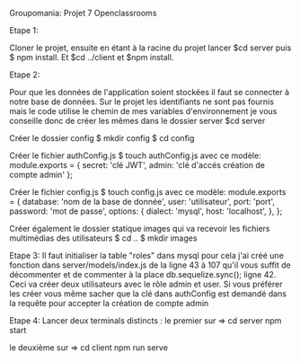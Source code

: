 Groupomania: Projet 7 Openclassrooms


Etape 1:

Cloner le projet,
ensuite en étant à la racine du projet  lancer $cd server puis $ npm install.
Et $cd ../client et  $npm install.

Etape 2:

Pour que les données de l'application soient stockées il faut se connecter à notre base de données.
Sur le projet les identifiants ne sont pas fournis mais le code utilise le chemin de mes variables d'environnement 
je vous conseille donc de créer les mêmes dans le dossier server $cd server

Créer le dossier config
  $ mkdir config
  $ cd config
 
Créer le fichier authConfig.js 
$ touch authConfig.js 
  avec ce modèle:
    module.exports = {
    secret: 'clé JWT',
    admin: 'clé d'accés création de compte admin' };

Créer le fichier config.js
  $ touch config.js
  avec ce modèle:
    module.exports = {
    database: 'nom de la base de donnée',
    user: 'utilisateur',
    port: 'port',
    password: 'mot de passe',
    options: {
      dialect: 'mysql',
      host: 'localhost',  },
    };
    
 Créer également le dossier statique images qui va recevoir les fichiers multimédias des utilisateurs
    $ cd ..
    $ mkdir images
    
Etape 3:
  Il faut initialiser la table "roles" dans mysql
  pour cela j'ai créé une fonction dans server/models/index.js de la ligne 43 à 107
  qu'il vous suffit de décommenter et de commenter à la place db.sequelize.sync(); ligne 42.
  Ceci va créer deux utilisateurs avec le rôle admin et user.
  Si vous préférer les créer vous même sacher que la clé dans authConfig est demandé 
  dans la requête pour accepter la création de compte admin
  
Etape 4:
Lancer deux terminals distincts :
  le premier sur => 
  cd server 
  npm start
  
  le deuxième sur => 
  cd client
  npm run serve




